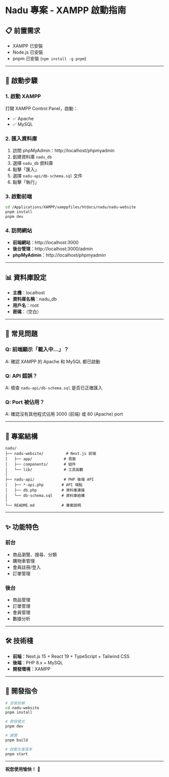# Nadu 專案 - XAMPP 啟動指南

## 📋 前置需求

- XAMPP 已安裝
- Node.js 已安裝
- pnpm 已安裝 (`npm install -g pnpm`)

---

## 🚀 啟動步驟

### 1. 啟動 XAMPP

打開 XAMPP Control Panel，啟動：
- ✅ Apache
- ✅ MySQL

### 2. 匯入資料庫

1. 訪問 phpMyAdmin：http://localhost/phpmyadmin
2. 創建資料庫 `nadu_db`
3. 選擇 `nadu_db` 資料庫
4. 點擊「匯入」
5. 選擇 `nadu-api/db-schema.sql` 文件
6. 點擊「執行」

### 3. 啟動前端

```bash
cd /Applications/XAMPP/xamppfiles/htdocs/nadu/nadu-website
pnpm install
pnpm dev
```

### 4. 訪問網站

- **前端網站**：http://localhost:3000
- **後台管理**：http://localhost:3000/admin
- **phpMyAdmin**：http://localhost/phpmyadmin

---

## 📊 資料庫設定

- **主機**：localhost
- **資料庫名稱**：nadu_db
- **用戶名**：root
- **密碼**：（空白）

---

## 🔧 常見問題

### Q: 前端顯示「載入中...」？
A: 確認 XAMPP 的 Apache 和 MySQL 都已啟動

### Q: API 錯誤？
A: 檢查 `nadu-api/db-schema.sql` 是否已正確匯入

### Q: Port 被佔用？
A: 確認沒有其他程式佔用 3000 (前端) 或 80 (Apache) port

---

## 📁 專案結構

```
nadu/
├── nadu-website/          # Next.js 前端
│   ├── app/              # 頁面
│   ├── components/       # 組件
│   └── lib/              # 工具函數
│
├── nadu-api/             # PHP 後端 API
│   ├── *-api.php        # API 端點
│   ├── db.php           # 資料庫連接
│   └── db-schema.sql    # 資料庫結構
│
└── README.md            # 專案說明
```

---

## ✨ 功能特色

### 前台
- 商品瀏覽、搜尋、分類
- 購物車管理
- 會員註冊/登入
- 訂單管理

### 後台
- 商品管理
- 訂單管理
- 會員管理
- 數據分析

---

## 🛠️ 技術棧

- **前端**：Next.js 15 + React 19 + TypeScript + Tailwind CSS
- **後端**：PHP 8.x + MySQL
- **開發環境**：XAMPP

---

## 📝 開發指令

```bash
# 安裝依賴
cd nadu-website
pnpm install

# 開發模式
pnpm dev

# 建置
pnpm build

# 啟動生產版本
pnpm start
```

---

**祝您使用愉快！** 🎉

